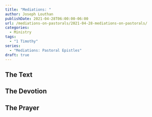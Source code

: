 ```yaml
---
title: "Mediations: "
author: Joseph Louthan
publishDate: 2021-04-28T06:00:00-06:00
url: /mediations-on-pastorals/2021-04-28-mediations-on-pastorals/
categories:
  - Ministry
tags:
  - "1 Timothy"
series:
  - "Mediations: Pastoral Epistles"
draft: true
---
```


## The Text


## The Devotion


## The Prayer

